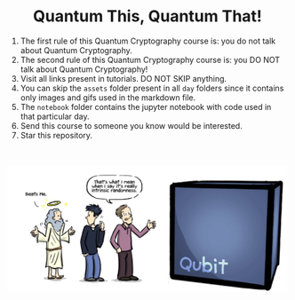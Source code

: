 <h1 align = "center"> Quantum This, Quantum That!</h1>

1. The first rule of this Quantum Cryptography course is: you do not talk about Quantum Cryptography. 
2. The second rule of this Quantum Cryptography course is: you DO NOT talk about Quantum Cryptography!
3. Visit all links present in tutorials. DO NOT SKIP anything. 
4. You can skip the `assets` folder present in all `day` folders since it contains only images and gifs used in the markdown file.
5. The `notebook` folder contains the jupyter notebook with code used in that particular day. 
6. Send this course to someone you know would be interested.
7. Star this repository.

<br>
<p align = "center"><img src="day 1\assets\qubit comic.png" alt="Comic about Qubit"></p>
